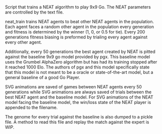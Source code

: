 Script that trains a NEAT algorithm to play 9x9 Go. The NEAT parameters are controlled by the text file.

neat_train trains NEAT agents to beat other NEAT agents in the population. Each agent faces a random other agent in the population every generation and fitness is determined by the winner (1, 0, or 0.5 for tie). Every 200 generations fitness biasing is preformed by trialing every agent against every other agent.

Additionally, every 50 generations the best agent created by NEAT is pitted against the baseline 9x9 go model provided by pgx. This baseline model uses the Grumbel AlphaZero algorithm but has had its training stopped after it reached 1000 Elo. The authors of pgx and this model specifically state that this model is not meant to be a oracle or state-of-the-art model, but a general baseline of a good Go Player.

SVG animations are saved of games between NEAT agents every 50 generations while SVG animations are always saved of trials between the best NEAT agent and the baseline model. For SVG animations of the NEAT model facing the baseline model, the win/loss state of the NEAT player is appended to the filename.

The genome for every trial against the baseline is also dumped to a pickle file. A method to read this file and replay the match against the expert is WIP.
